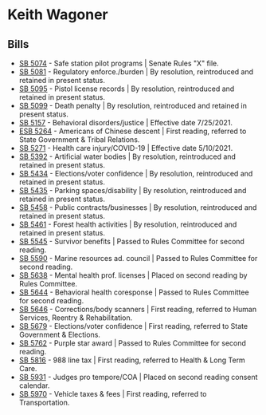# Keith Wagoner
## Bills
* [SB 5074](/bill/2021-22/sb/5074/) - Safe station pilot programs | Senate Rules "X" file.
* [SB 5081](/bill/2021-22/sb/5081/) - Regulatory enforce./burden | By resolution, reintroduced and retained in present status.
* [SB 5095](/bill/2021-22/sb/5095/) - Pistol license records | By resolution, reintroduced and retained in present status.
* [SB 5099](/bill/2021-22/sb/5099/) - Death penalty | By resolution, reintroduced and retained in present status.
* [SB 5157](/bill/2021-22/sb/5157/) - Behavioral disorders/justice | Effective date 7/25/2021.
* [ESB 5264](/bill/2021-22/esb/5264/) - Americans of Chinese descent | First reading, referred to State Government & Tribal Relations.
* [SB 5271](/bill/2021-22/sb/5271/) - Health care injury/COVID-19 | Effective date 5/10/2021.
* [SB 5392](/bill/2021-22/sb/5392/) - Artificial water bodies | By resolution, reintroduced and retained in present status.
* [SB 5434](/bill/2021-22/sb/5434/) - Elections/voter confidence | By resolution, reintroduced and retained in present status.
* [SB 5435](/bill/2021-22/sb/5435/) - Parking spaces/disability | By resolution, reintroduced and retained in present status.
* [SB 5458](/bill/2021-22/sb/5458/) - Public contracts/businesses | By resolution, reintroduced and retained in present status.
* [SB 5461](/bill/2021-22/sb/5461/) - Forest health activities | By resolution, reintroduced and retained in present status.
* [SB 5545](/bill/2021-22/sb/5545/) - Survivor benefits            | Passed to Rules Committee for second reading.
* [SB 5590](/bill/2021-22/sb/5590/) - Marine resources ad. council | Passed to Rules Committee for second reading.
* [SB 5638](/bill/2021-22/sb/5638/) - Mental health prof. licenses | Placed on second reading by Rules Committee.
* [SB 5644](/bill/2021-22/sb/5644/) - Behavioral health coresponse | Passed to Rules Committee for second reading.
* [SB 5646](/bill/2021-22/sb/5646/) - Corrections/body scanners | First reading, referred to Human Services, Reentry & Rehabilitation.
* [SB 5679](/bill/2021-22/sb/5679/) - Elections/voter confidence | First reading, referred to State Government & Elections.
* [SB 5762](/bill/2021-22/sb/5762/) - Purple star award | Passed to Rules Committee for second reading.
* [SB 5816](/bill/2021-22/sb/5816/) - 988 line tax | First reading, referred to Health & Long Term Care.
* [SB 5931](/bill/2021-22/sb/5931/) - Judges pro tempore/COA | Placed on second reading consent calendar.
* [SB 5970](/bill/2021-22/sb/5970/) - Vehicle taxes & fees | First reading, referred to Transportation.
